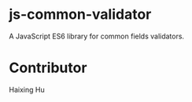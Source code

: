 # js-common-validator

A JavaScript ES6 library for common fields validators.

Contributor
===

Haixing Hu
